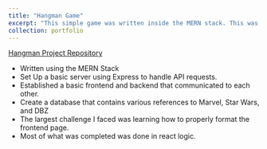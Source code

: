 ```yaml
---
title: "Hangman Game"
excerpt: "This simple game was written inside the MERN stack. This was a team effort that I helped lead. <br/><img src='../images/Hangman.png'>"
collection: portfolio
---
```


[Hangman Project Repository](https://github.com/BoyWonder64/GroupProject3750-Hangman)


- Written using the MERN Stack
- Set Up a basic server using Express to handle API requests.
- Established a basic frontend and backend that communicated to each other.
- Create a database that contains various references to Marvel, Star Wars, and DBZ
- The largest challenge I faced was learning how to properly format the frontend page.
- Most of what was completed was done in react logic.

